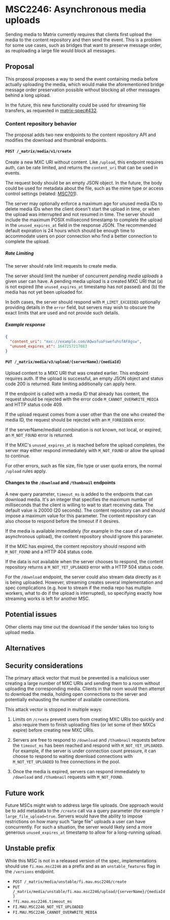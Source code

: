 # MSC2246: Asynchronous media uploads
Sending media to Matrix currently requires that clients first upload the media
to the content repository and then send the event. This is a problem for some
use cases, such as bridges that want to preserve message order, as reuploading
a large file would block all messages.

## Proposal
This proposal proposes a way to send the event containing media before actually
uploading the media, which would make the aforementioned bridge message order
preservation possible without blocking all other messages behind a long upload.

In the future, this new functionality could be used for streaming file
transfers, as requested in [matrix-spec#432].

### Content repository behavior
The proposal adds two new endpoints to the content repository API and modifies
the download and thumbnail endpoints.

#### `POST /_matrix/media/v1/create`
Create a new MXC URI without content. Like `/upload`, this endpoint requires
auth, can be rate limited, and returns the `content_uri` that can be used in
events.

The request body should be an empty JSON object. In the future, the body could
be used for metadata about the file, such as the mime type or access control
settings (related: [MSC701]).

The server may optionally enforce a maximum age for unused media IDs to delete
media IDs when the client doesn't start the upload in time, or when the upload
was interrupted and not resumed in time. The server should include the maximum
POSIX millisecond timestamp to complete the upload in the `unused_expires_at`
field in the response JSON. The recommended default expiration is 24 hours which
should be enough time to accommodate users on poor connection who find a better
connection to complete the upload.

##### Rate Limiting

The server should rate limit requests to create media.

The server should limit the number of concurrent *pending media uploads* a given
user can have. A pending media upload is a created MXC URI that (a) is not
expired (the `unused_expires_at` timestamp has not passed) and (b) the media has
not yet been uploaded for.

In both cases, the server should respond with `M_LIMIT_EXCEEDED` optionally
providing details in the `error` field, but servers may wish to obscure the
exact limits that are used and not provide such details.

##### Example response
```json
{
  "content_uri": "mxc://example.com/AQwafuaFswefuhsfAFAgsw",
  "unused_expires_at": 1647257217083
}
```

#### `PUT /_matrix/media/v3/upload/{serverName}/{mediaId}`
Upload content to a MXC URI that was created earlier. This endpoint requires
auth. If the upload is successful, an empty JSON object and status code 200 is
returned. Rate limiting additionally can apply here.

If the endpoint is called with a media ID that already has content, the request
should be rejected with the error code `M_CANNOT_OVERWRITE_MEDIA` and HTTP
status code 409.

If the upload request comes from a user other than the one who created the media
ID, the request should be rejected with an `M_FORBIDDEN` error.

If the serverName/mediaId combination is not known, not local, or expired, an
`M_NOT_FOUND` error is returned.

If the MXC's `unused_expires_at` is reached before the upload completes, the
server may either respond immediately with `M_NOT_FOUND` or allow the upload to
continue.

For other errors, such as file size, file type or user quota errors, the normal
`/upload` rules apply.

#### Changes to the `/download` and `/thumbnail` endpoints
A new query parameter, `timeout_ms` is added to the endpoints that can
download media. It's an integer that specifies the maximum number of
milliseconds that the client is willing to wait to start receiving data.
The default value is 20000 (20 seconds). The content repository can and should
impose a maximum value for this parameter. The content repository can also
choose to respond before the timeout if it desires.

If the media is available immediately (for example in the case of a
non-asynchronous upload), the content repository should ignore this parameter.

If the MXC has expired, the content repository should respond with `M_NOT_FOUND`
and a HTTP 404 status code.

If the data is not available when the server chooses to respond, the content
repository returns a `M_NOT_YET_UPLOADED` error with a HTTP 504 status code.

For the `/download` endpoint, the server could also stream data directly as it
is being uploaded. However, streaming creates several implementation and spec
complications (e.g. how to stream if the media repo has multiple workers, what
to do if the upload is interrupted), so specifying exactly how streaming works
is left for another MSC.

## Potential issues
Other clients may time out the download if the sender takes too long to upload
media.

## Alternatives

## Security considerations

The primary attack vector that must be prevented is a malicious user creating a
large number of MXC URIs and sending them to a room without uploading the
corresponding media. Clients in that room would then attempt to download the
media, holding open connections to the server and potentially exhausting the
number of available connections.

This attack vector is stopped in multiple ways:

1. Limits on `/create` prevent users from creating MXC URIs too quickly and also
   require them to finish uploading files (or let some of their MXCs expire)
   before creating new MXC URIs.

2. Servers are free to respond to `/download` and `/thumbnail` requests before
   the `timeout_ms` has been reached and respond with `M_NOT_YET_UPLOADED`. For
   example, if the server is under connection count pressure, it can choose to
   respond to waiting download connections with `M_NOT_YET_UPLOADED` to free
   connections in the pool.

3. Once the media is expired, servers can respond immediately to `/download` and
   `/thumbnail` requests with `M_NOT_FOUND`.

## Future work

Future MSCs might wish to address large file uploads. One approach would be to
add metadata to the `/create` call via a query parameter (for example
`?large_file_upload=true`. Servers would have the ability to impose restrictions
on how many such "large file" uploads a user can have concurrently. For such a
situation, the server would likely send a more generous `unused_expires_at`
timestamp to allow for a long-running upload.

## Unstable prefix
While this MSC is not in a released version of the spec, implementations should
use `fi.mau.msc2246` as a prefix and as an `unstable_features` flag in the
`/versions` endpoint.

* `POST /_matrix/media/unstable/fi.mau.msc2246/create`
* `PUT /_matrix/media/unstable/fi.mau.msc2246/upload/{serverName}/{mediaId}`
* `?fi.mau.msc2246.timeout_ms`
* `FI.MAU.MSC2246_NOT_YET_UPLOADED`
* `FI.MAU.MSC2246_CANNOT_OVERWRITE_MEDIA`

[matrix-spec#432]: https://github.com/matrix-org/matrix-spec/issues/432
[MSC701]: https://github.com/matrix-org/matrix-doc/issues/701
